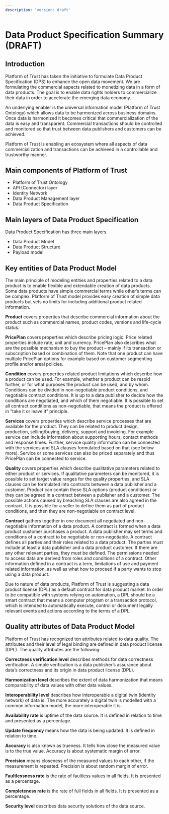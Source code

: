 ```yaml
---
description: 'version: draft'
---
```


# Data Product Specification Summary \(DRAFT\)

## Introduction

Platform of Trust has taken the initiative to formulate Data Product Specification (DPS) to enhance the open data movement. We are formulating the commercial aspects related to monetizing data in a form of data products. The goal is to enable data rights holders to commercialize their data in order to accelerate the emerging data economy.

An underlying enabler is the universal information model (Platform of Trust Ontology) which allows data to be harmonized across business domains. Once data is harmonized it becomes critical that commercialization of the data is easy and transparent. Commercial transactions should be controlled and monitored so that trust between data publishers and customers can be achieved.

Platform of Trust is enabling an ecosystem where all aspects of data commercialization and transactions can be achieved in a controllable and trustworthy manner.

## Main components of Platform of Trust

* Platform of Trust Ontology
* API (Connector) layer
* Identity Network
* Data Product Management layer
* Data Product Specification

## Main layers of Data Product Specification

Data Product Specification has three main layers. 
* Data Product Model 
* Data Product Structure 
* Payload model

## Key entities of Data Product Model

The main principle of modeling entities and properties related to a data product is to enable flexible and extendable creation of data products. Some data products have simple commercial terms while other’s terms can be complex. Platform of Trust model provides easy creation of simple data products but sets no limits for including additional product related information.

**Product** covers properties that describe commercial information about the product such as commercial names, product codes, versions and life-cycle status.

**PricePlan** covers properties which describe pricing logic. Price related properties include rate, unit and currency. PricePlan also describes what are the possible mechanism to buy the product – mainly if its transaction or subscription based or combination of them. Note that one product can have multiple PricePlan options for example based on customer segmenting profile and/or areal policies.

**Condition** covers properties related product limitations which describe how a product can be used. For example, whether a product can be resold further, or for what purposes the product can be used, and by whom. Conditions can be divided in non-negotiable product conditions, and negotiable contract conditions. It is up to a data publisher to decide how the conditions are negotiated, and which of them negotiable. It is possible to set all contract conditions as non-negotiable, that means the product is offered in “take it or leave it” principle.

**Services** covers properties which describe service processes that are available for the product. They can be related to product design, production, selling/buying, delivery, support and invoicing. For example service can include information about supporting hours, contact methods and response times. Further, service quality information can be connected with the services and SLA clauses formulated based on that (see below more). Service or some services can also be priced separately and thus PricePlan can be connected to service.

**Quality** covers properties which describe qualitative parameters related to either product or services. If qualitative parameters can be monitored, it is possible to set target value ranges for the quality properties, and SLA clauses can be formulated into contracts between a data publisher and a customer. Product can contain these SLA options (product conditions) or they can be agreed in a contract between a publisher and a customer. The possible actions caused by breaching SLA clauses are also agreed in the contract. It is possible for a seller to define them as part of product conditions, and then they are non-negotiable on contract level.

**Contract** gathers together in one document all negotiated and non-negotiable information of a data product. A contract is formed when a data product customer purchases a product. A data publisher may set terms and conditions of a contract to be negotiable or non-negotiable. A contract defines all parties and their roles related to a data product. The parties must include at least a data publisher and a data product customer. If there are any other relevant parties, they must be defined. The permissions needed to access data are derived from roles and conditions of a contract. Other information defined in a contract is a term, limitations of use and payment related information, as well as what how to proceed if a party wants to stop using a data product.

Due to nature of data products, Platform of Trust is suggesting a data product license (DPL) as a default contract for data product market. In order to be compatible with systems relying on automation, a DPL should be a smart contract that means a computer program or a transaction protocol, which is intended to automatically execute, control or document legally relevant events and actions according to the terms of a DPL.

## Quality attributes of Data Product Model

Platform of Trust has recognized ten attributes related to data quality. The attributes and their level of legal binding are defined in data product license (DPL). The quality attributes are the following:

**Correctness verification level** describes methods for data correctness verification. A simple verification is a data publisher’s assurance about data’s correctness and its origin in data product license (DPL).

**Harmonization level** describes the extent of data harmonization that means comparability of data values with other data values.

**Interoperability level** describes how interoperable a digital twin (identity network) of data is. The more accurately a digital twin is modelled with a common information model, the more interoperable it is.

**Availability rate** is uptime of the data source. It is defined in relation to time and presented as a percentage.

**Update frequency** means how the data is being updated. It is defined in relation to time.

**Accuracy** is also known as trueness. It tells how close the measured value is to the true value. Accuracy is about systematic margin of error.

**Precision** means closeness of the measured values to each other, if the measurement is repeated. Precision is about random margin of error.

**Faultlessness rate** is the rate of faultless values in all fields. It is presented as a percentage.

**Completeness rate** is the rate of full fields in all fields. It is presented as a percentage.

**Security level** describes data security solutions of the data source.

